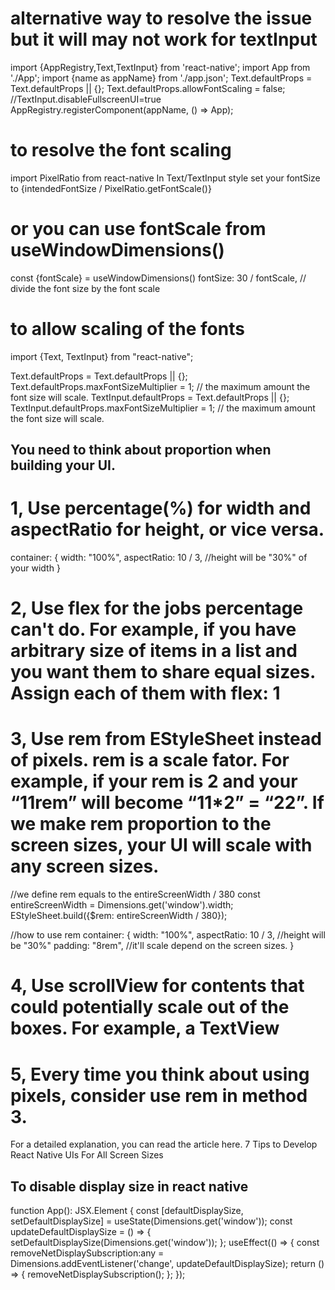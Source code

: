# alternative way to resolve the issue but it will may not work for textInput 
import {AppRegistry,Text,TextInput} from 'react-native';
import App from './App';
import {name as appName} from './app.json';
Text.defaultProps = Text.defaultProps || {};
Text.defaultProps.allowFontScaling = false;
//TextInput.disableFullscreenUI=true
AppRegistry.registerComponent(appName, () => App);

# to resolve the font scaling   
import PixelRatio from react-native
In Text/TextInput style set your fontSize to {intendedFontSize / PixelRatio.getFontScale()}

# or you can use fontScale from useWindowDimensions()
 const {fontScale} = useWindowDimensions()
  fontSize: 30 / fontScale, // divide the font size by the font scale

# to allow scaling of the fonts
import {Text, TextInput} from "react-native";

Text.defaultProps = Text.defaultProps || {};
Text.defaultProps.maxFontSizeMultiplier = 1; // the maximum amount the font size will scale.
TextInput.defaultProps = Text.defaultProps || {};
TextInput.defaultProps.maxFontSizeMultiplier = 1; // the maximum amount the font size will scale.

## You need to think about proportion when building your UI.

# 1, Use percentage(%) for width and aspectRatio for height, or vice versa.

container: {
    width: "100%",
    aspectRatio: 10 / 3, //height will be "30%" of your width
}
# 2, Use flex for the jobs percentage can't do. For example, if you have arbitrary size of items in a list and you want them to share equal sizes. Assign each of them with flex: 1

# 3, Use rem from EStyleSheet instead of pixels. rem is a scale fator. For example, if your rem is 2 and your “11rem” will become “11*2” = “22”. If we make rem proportion to the screen sizes, your UI will scale with any screen sizes.

//we define rem equals to the entireScreenWidth / 380
const entireScreenWidth = Dimensions.get('window').width;
EStyleSheet.build({$rem: entireScreenWidth / 380});

//how to use rem
container: {
    width: "100%",
    aspectRatio: 10 / 3, //height will be "30%"
    padding: "8rem", //it'll scale depend on the screen sizes.
}
# 4, Use scrollView for contents that could potentially scale out of the boxes. For example, a TextView

# 5, Every time you think about using pixels, consider use rem in method 3.

For a detailed explanation, you can read the article here. 7 Tips to Develop React Native UIs For All Screen Sizes

## To disable display size in react native 
function App(): JSX.Element {
  const [defaultDisplaySize, setDefaultDisplaySize] = useState(Dimensions.get('window'));
  const updateDefaultDisplaySize = () => {
    setDefaultDisplaySize(Dimensions.get('window'));
  };
  useEffect(() => {
    const removeNetDisplaySubscription:any = Dimensions.addEventListener('change', updateDefaultDisplaySize);
    return () => {
      removeNetDisplaySubscription();
    };
  });